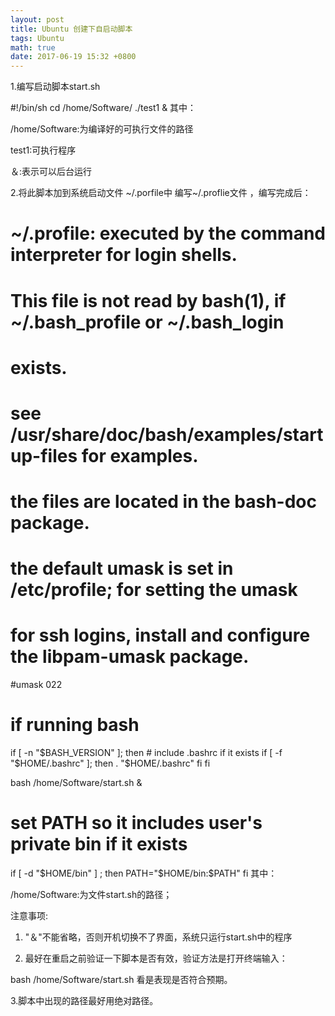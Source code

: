 ```yaml
---
layout: post
title: Ubuntu 创建下自启动脚本
tags: Ubuntu
math: true
date: 2017-06-19 15:32 +0800
---
```



1.编写启动脚本start.sh

#!/bin/sh
cd /home/Software/
./test1 &
其中：

/home/Software:为编译好的可执行文件的路径

test1:可执行程序

＆:表示可以后台运行


2.将此脚本加到系统启动文件 ~/.porfile中
编写~/.proflie文件 ，编写完成后：

# ~/.profile: executed by the command interpreter for login shells.
# This file is not read by bash(1), if ~/.bash_profile or ~/.bash_login
# exists.
# see /usr/share/doc/bash/examples/startup-files for examples.
# the files are located in the bash-doc package.
 
# the default umask is set in /etc/profile; for setting the umask
# for ssh logins, install and configure the libpam-umask package.
#umask 022
 
# if running bash
if [ -n "$BASH_VERSION" ]; then
    # include .bashrc if it exists
    if [ -f "$HOME/.bashrc" ]; then
	. "$HOME/.bashrc"
    fi
fi
 
bash /home/Software/start.sh & 
# set PATH so it includes user's private bin if it exists
if [ -d "$HOME/bin" ] ; then
    PATH="$HOME/bin:$PATH"
fi
其中：

/home/Software:为文件start.sh的路径；

注意事项:

1. "＆"不能省略，否则开机切换不了界面，系统只运行start.sh中的程序

2. 最好在重启之前验证一下脚本是否有效，验证方法是打开终端输入：

bash /home/Software/start.sh
看是表现是否符合预期。

3.脚本中出现的路径最好用绝对路径。
